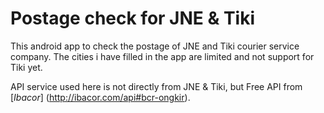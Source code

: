 # Postage check for JNE & Tiki
This android app to check the postage of JNE and Tiki courier service company.
The cities i have filled in the app are limited and not support for Tiki yet.

API service used here is not directly from JNE & Tiki, but Free API from [*Ibacor*] (http://ibacor.com/api#bcr-ongkir).
